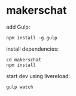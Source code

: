 # makerschat

add Gulp:
```
npm install -g gulp
```

install dependencies:

```
cd makerschat
npm install
```

start dev using livereload:
```
gulp watch
```

